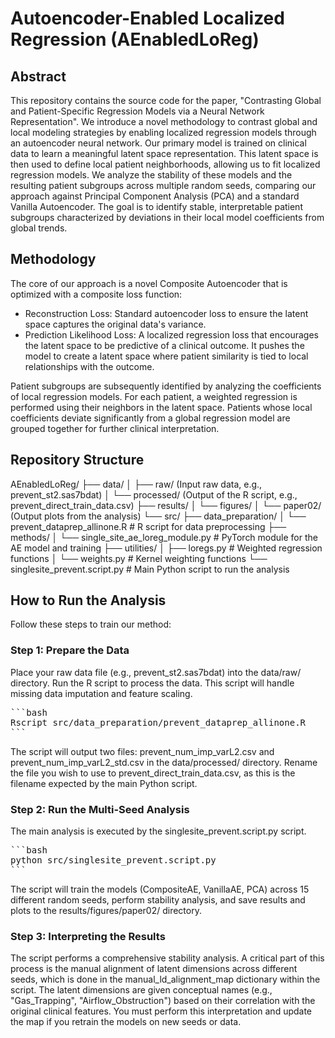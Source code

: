 # Autoencoder-Enabled Localized Regression (AEnabledLoReg)

## Abstract 

This repository contains the source code for the paper, "Contrasting Global and Patient-Specific Regression Models via a Neural Network Representation". We introduce a novel methodology to contrast global and local modeling strategies by enabling localized regression models through an autoencoder neural network. Our primary model is trained on clinical data to learn a meaningful latent space representation. This latent space is then used to define local patient neighborhoods, allowing us to fit localized regression models. We analyze the stability of these models and the resulting patient subgroups across multiple random seeds, comparing our approach against Principal Component Analysis (PCA) and a standard Vanilla Autoencoder. The goal is to identify stable, interpretable patient subgroups characterized by deviations in their local model coefficients from global trends.

## Methodology

The core of our approach is a novel Composite Autoencoder that is optimized with a composite loss function:

- Reconstruction Loss: Standard autoencoder loss to ensure the latent space captures the original data's variance.
- Prediction Likelihood Loss: A localized regression loss that encourages the latent space to be predictive of a clinical outcome. It pushes the model to create a latent space where patient similarity is tied to local relationships with the outcome.

Patient subgroups are subsequently identified by analyzing the coefficients of local regression models. For each patient, a weighted regression is performed using their neighbors in the latent space. Patients whose local coefficients deviate significantly from a global regression model are grouped together for further clinical interpretation.

## Repository Structure

AEnabledLoReg/
├── data/
│   ├── raw/ (Input raw data, e.g., prevent_st2.sas7bdat)
│   └── processed/ (Output of the R script, e.g., prevent_direct_train_data.csv)
├── results/
│   └── figures/
│       └── paper02/ (Output plots from the analysis)
└── src/
    ├── data_preparation/
    │   └── prevent_dataprep_allinone.R   # R script for data preprocessing
    ├── methods/
    │   └── single_site_ae_loreg_module.py # PyTorch module for the AE model and training
    ├── utilities/
    │   ├── loregs.py                     # Weighted regression functions
    │   └── weights.py                    # Kernel weighting functions
    └── singlesite_prevent.script.py      # Main Python script to run the analysis

## How to Run the Analysis

Follow these steps to train our method:

### Step 1: Prepare the Data

Place your raw data file (e.g., prevent_st2.sas7bdat) into the data/raw/ directory.
Run the R script to process the data. This script will handle missing data imputation and feature scaling.

<pre>
```bash
Rscript src/data_preparation/prevent_dataprep_allinone.R
```
</pre>


The script will output two files: prevent_num_imp_varL2.csv and prevent_num_imp_varL2_std.csv in the data/processed/ directory. Rename the file you wish to use to prevent_direct_train_data.csv, as this is the filename expected by the main Python script.

### Step 2: Run the Multi-Seed Analysis

The main analysis is executed by the singlesite_prevent.script.py script.

<pre>
```bash
python src/singlesite_prevent.script.py
```
</pre>

The script will train the models (CompositeAE, VanillaAE, PCA) across 15 different random seeds, perform stability analysis, and save results and plots to the results/figures/paper02/ directory.

### Step 3: Interpreting the Results

The script performs a comprehensive stability analysis. A critical part of this process is the manual alignment of latent dimensions across different seeds, which is done in the manual_ld_alignment_map dictionary within the script. The latent dimensions are given conceptual names (e.g., "Gas_Trapping", "Airflow_Obstruction") based on their correlation with the original clinical features. You must perform this interpretation and update the map if you retrain the models on new seeds or data.